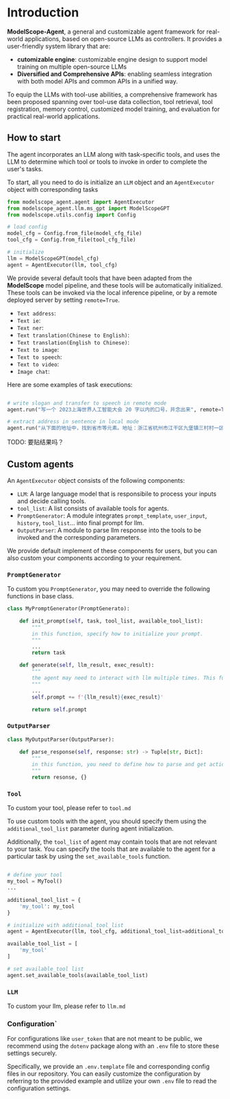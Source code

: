# Introduction

**ModelScope-Agent**, a general and customizable agent framework for real-world applications, based on open-source LLMs as controllers. It provides a user-friendly system library that are:
- **cutomizable engine**: customizable engine design to support model training on multiple open-source LLMs
- **Diversified and Comprehensive APIs**: enabling seamless integration with both model APIs and common APIs in a unified way.

To equip the LLMs with tool-use abilities, a comprehensive framework has been proposed spanning over tool-use data collection, tool retrieval, tool registration, memory control, customized model training, and evaluation for practical real-world applications.


## How to start

The agent incorporates an LLM along with task-specific tools, and uses the LLM to determine which tool or tools to invoke in order to complete the user's tasks.

To start, all you need to do is initialize an `LLM` object and an `AgentExecutor` object with corresponding tasks

```Python
from modelscope_agent.agent import AgentExecutor
from modelscope_agent.llm.ms_gpt import ModelScopeGPT
from modelscope.utils.config import Config

# load config
model_cfg = Config.from_file(model_cfg_file)
tool_cfg = Config.from_file(tool_cfg_file)

# initialize
llm = ModelScopeGPT(model_cfg)
agent = AgentExecutor(llm, tool_cfg)
```

We provide several default tools that have been adapted from the **ModelScope** model pipeline, and these tools will be automatically initialized. These tools can be invoked via the local inference pipeline, or by a remote deployed server by setting `remote=True`.

* `Text address`:
* `Text ie`:
* `Text ner`:
* `Text translation(Chinese to English)`:
* `Text translation(English to Chinese)`:
* `Text to image`:
* `Text to speech`:
* `Text to video`:
* `Image chat`:

Here are some examples of task executions:

```Python

# write slogan and transfer to speech in remote mode
agent.run("写一个 2023上海世界人工智能大会 20 字以内的口号，并念出来", remote=True)

# extract address in sentence in local mode
agent.run("从下面的地址中，找到省市等元素。地址：浙江省杭州市江干区九堡镇三村村一区")

```

TODO: 要贴结果吗？

## Custom agents

An `AgentExecutor` object consists of the following components:

- `LLM`: A large language model that is responsibile to process your inputs and decide calling tools.
- `tool_list`: A list consists of available tools for agents.
- `PromptGenerator`: A module integrates `prompt_template`, `user_input`, `history`, `tool_list`... into final prompt for llm.
- `OutputParser`: A module to parse llm response into the tools to be invoked and the corresponding parameters.

We provide default implement of these components for users, but you can also custom your components according to your requirement.

### `PromptGenerator`

To custom you `PromptGenerator`, you may need to override the following functions in base class.

```Python
class MyPromptGenerator(PromptGenerato):

    def init_prompt(self, task, tool_list, available_tool_list):
        """
        in this function, specify how to initialize your prompt.
        """
        ...
        return task

    def generate(self, llm_result, exec_result):
        """
        the agent may need to interact with llm multiple times. This function generate next round prompt based on previous llm_result and exec_result and update history
        """
        ...
        self.prompt += f'{llm_result}{exec_result}'

        return self.prompt
```

### `OutputParser`

```Python
class MyOutputParser(OutputParser):

    def parse_response(self, response: str) -> Tuple[str, Dict]:
        """
        in this function, you need to define how to parse and get action(str) and action paramerers(dict)
        """
        return resonse, {}

```

### `Tool`

To custom your tool, please refer to `tool.md`

To use custom tools with the agent, you should specify them using the `additional_tool_list` parameter during agent initialization.

Additionally, the `tool_list` of agent may contain tools that are not relevant to your task. You can specify the tools that are available to the agent for a particular task by using the `set_available_tools` function.

```Python

# define your tool
my_tool = MyTool()
...

additional_tool_list = {
    'my_tool': my_tool
}

# initialize with additional_tool_list
agent = AgentExecutor(llm, tool_cfg, additional_tool_list=additional_tool_list)

available_tool_list = [
    'my_tool'
]

# set available_tool list
agent.set_available_tools(available_tool_list)

```


### `LLM`

To custom your llm, please refer to `llm.md`

### Configuration`

For configurations like `user_token` that are not meant to be public, we recommend using the `dotenv` package along with an `.env` file to store these settings securely.

Specifically, we provide an `.env.template` file and corresponding config files in our repository. You can easily customize the configuration by referring to the provided example and utilize your own `.env` file to read the configuration settings.
